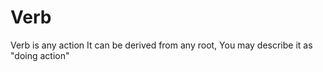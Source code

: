 # Verb

Verb is any action
It can be derived from any root, You may describe it as "doing <root> action"